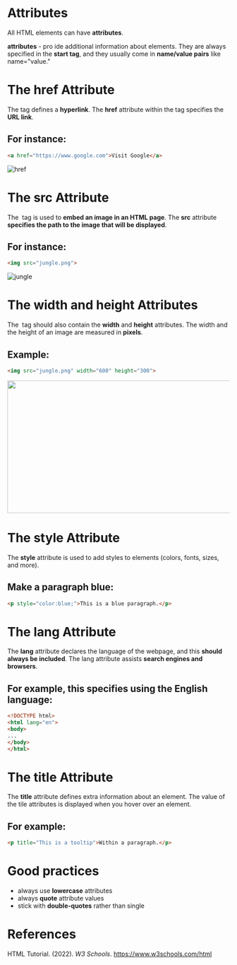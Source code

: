 # Attributes 

All HTML elements can have **attributes**. 

**attributes** - pro ide additional information about elements. They are always specified in the **start tag**, and they usually come in **name/value pairs** like name="value." 

# The href Attribute 
The **<a>** tag defines a **hyperlink**. The **href** attribute within the **<a>** tag specifies the **URL link**. 

## For instance: 
``` html 
<a href="https://www.google.com">Visit Google</a> 
``` 

![href](https://user-images.githubusercontent.com/109105989/197936169-63ecb29e-f167-4a9a-a9db-01f8a98137b6.png)

  
# The src Attribute 
The **<img>** tag is used to **embed an image in an HTML page**. The **src** attribute **specifies the path to the image that will be displayed**. 

## For instance: 
``` html 
<img src="jungle.png"> 
``` 
  ![jungle](https://user-images.githubusercontent.com/109105989/197936553-7688cbbf-4442-4b3b-964a-07622d1ea7a1.png)
  
# The width and height Attributes 
The **<img>** tag should also contain the **width** and **height** attributes. The width and the height of an image are measured in **pixels**. 

## Example: 
``` html 
<img src="jungle.png" width="600" height="300"> 
``` 
<img src="https://user-images.githubusercontent.com/109105989/197936553-7688cbbf-4442-4b3b-964a-07622d1ea7a1.png" width="600" height="300"> 

# The style Attribute 
The **style** attribute is used to add styles to elements (colors, fonts, sizes, and more). 

## Make a paragraph blue: 
```html 
<p style="color:blue;">This is a blue paragraph.</p> 
``` 

# The lang Attribute 
The **lang** attribute declares the language of the webpage, and this **should always be included**. The lang attribute assists **search engines and browsers**. 

## For example, this specifies using the English language: 
```html 
<!DOCTYPE html> 
<html lang="en"> 
<body> 
... 
</body> 
</html> 
``` 

# The title Attribute 
The **title** attribute defines extra information about an element. The value of the tile attributes is displayed when you hover over an element. 

## For example: 
```html 
<p title="This is a tooltip">Within a paragraph.</p> 
``` 

# Good practices
- always use **lowercase** attributes 
- always **quote** attribute values 
- stick with **double-quotes** rather than single 


# References  
HTML Tutorial. (2022). *W3 Schools*. <https://www.w3schools.com/html> 
